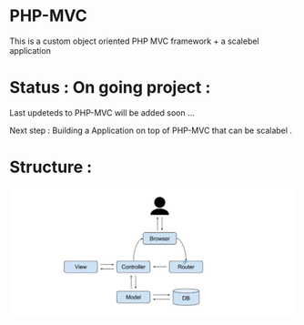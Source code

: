 # PHP-MVC
This is a custom object oriented PHP MVC framework + a scalebel application 

# Status : On going project :

Last updeteds to PHP-MVC will be added soon ...

Next step : Building a Application on top of PHP-MVC that can be scalabel .

# Structure : 


![](Structure.PNG)
